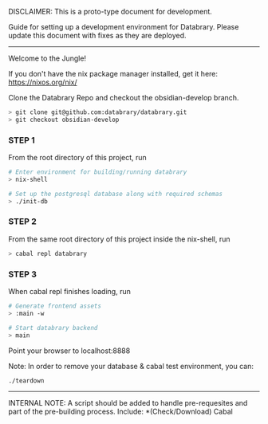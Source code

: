 DISCLAIMER: This is a proto-type document for development.

Guide for setting up a development environment for Databrary.
Please update this document with fixes as they are deployed.

---------------------------------------------------------------------------
Welcome to the Jungle!

If you don't have the nix package manager installed, get it here:
https://nixos.org/nix/

Clone the Databrary Repo and checkout the obsidian-develop branch. 
```bash
> git clone git@github.com:databrary/databrary.git
> git checkout obsidian-develop
```

### STEP 1
From the root directory of this project, run
```bash
# Enter environment for building/running databrary
> nix-shell

# Set up the postgresql database along with required schemas
> ./init-db
```

### STEP 2
From the same root directory of this project inside the nix-shell, run
```bash
> cabal repl databrary
```

### STEP 3
When cabal repl finishes loading, run
```bash
# Generate frontend assets
> :main -w

# Start databrary backend
> main
```

Point your browser to localhost:8888


Note: In order to remove your database & cabal test environment, you can:
```bash
./teardown
```

----------------------------------------------------------------------------
INTERNAL NOTE: A script should be added to handle pre-requesites and part of
the pre-building process. Include:
    *(Check/Download) Cabal
